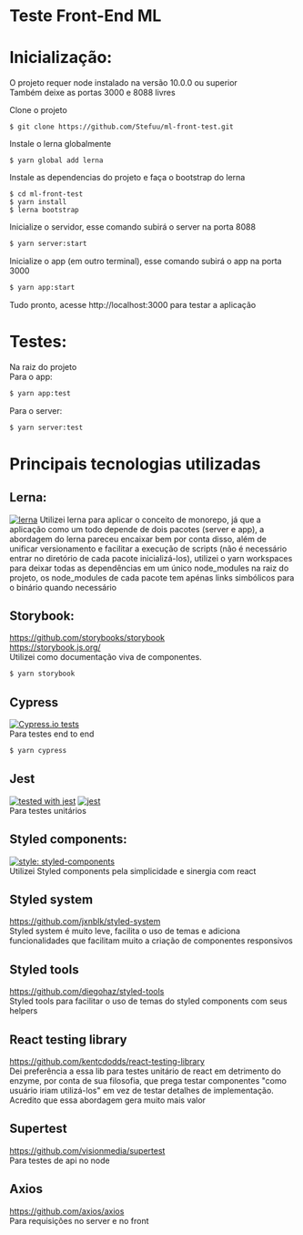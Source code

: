 # Teste Front-End ML

# Inicialização:
O projeto requer node instalado na versão 10.0.0 ou superior  
Também deixe as portas 3000 e 8088 livres  
  
Clone o projeto
```
$ git clone https://github.com/Stefuu/ml-front-test.git
```
Instale o lerna globalmente
```
$ yarn global add lerna
```
Instale as dependencias do projeto e faça o bootstrap do lerna
```
$ cd ml-front-test
$ yarn install
$ lerna bootstrap
```
Inicialize o servidor, esse comando subirá o server na porta 8088
```sh
$ yarn server:start
```
Inicialize o app (em outro terminal), esse comando subirá o app na porta 3000
```sh
$ yarn app:start
```

Tudo pronto, acesse http://localhost:3000 para testar a aplicação

# Testes:
Na raiz do projeto  
Para o app:
```sh
$ yarn app:test
```
Para o server:
```sh
$ yarn server:test
```

# Principais tecnologias utilizadas

## Lerna:
[![lerna](https://img.shields.io/badge/maintained%20with-lerna-cc00ff.svg)](https://lernajs.io/)
Utilizei lerna para aplicar o conceito de monorepo, já que a aplicação como um todo depende de dois pacotes (server e app), a abordagem do lerna pareceu encaixar bem por conta disso, além de unificar versionamento e facilitar a execução de scripts (não é necessário entrar no diretório de cada pacote inicializá-los), utilizei o yarn workspaces para deixar todas as dependências em um único node_modules na raiz do projeto, os node_modules de cada pacote tem apénas links simbólicos para o binário quando necessário 

## Storybook:
https://github.com/storybooks/storybook  
https://storybook.js.org/  
Utilizei como documentação viva de componentes.
```sh
$ yarn storybook
```

## Cypress
[![Cypress.io tests](https://img.shields.io/badge/cypress.io-tests-green.svg?style=flat-square)](https://cypress.io)  
Para testes end to end
```sh
$ yarn cypress
```

## Jest
[![tested with jest](https://img.shields.io/badge/tested_with-jest-99424f.svg)](https://github.com/facebook/jest) [![jest](https://jestjs.io/img/jest-badge.svg)](https://github.com/facebook/jest)  
Para testes unitários

## Styled components:
[![style: styled-components](https://img.shields.io/badge/style-%F0%9F%92%85%20styled--components-orange.svg?colorB=daa357&colorA=db748e)](https://github.com/styled-components/styled-components)  
Utilizei Styled components pela simplicidade e sinergia com react

## Styled system
https://github.com/jxnblk/styled-system  
Styled system é muito leve, facilita o uso de temas e adiciona funcionalidades que facilitam muito a criação de componentes responsivos

## Styled tools
https://github.com/diegohaz/styled-tools  
Styled tools para facilitar o uso de temas do styled components com seus helpers

## React testing library
https://github.com/kentcdodds/react-testing-library  
Dei preferência a essa lib para testes unitário de react em detrimento do enzyme, por conta de sua filosofia, que prega testar componentes "como usuário iriam utilizá-los" em vez de testar detalhes de implementação. Acredito que essa abordagem gera muito mais valor

## Supertest
https://github.com/visionmedia/supertest  
Para testes de api no node

## Axios
https://github.com/axios/axios  
Para requisições no server e no front